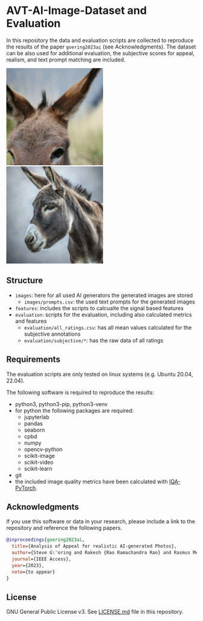 # AVT-AI-Image-Dataset and Evaluation

In this repository the data and evaluation scripts are collected to reproduce the results of the paper `goering2023ai` (see Acknowledgments).
The dataset can be also used for additional evaluation, the subjective scores for appeal, realism, and text prompt matching are included.


![](own_p23.png)
![](dalle_p23.png)

## Structure

* `images`: here for all used AI generators the generated images are stored
  * `images/prompts.csv`: the used text prompts for the generated images
* `features`: includes the scripts to calcualte the signal based features 
* `evaluation`: scripts for the evaluation, including also calculated metrics and features
    * `evaluation/all_ratings.csv`: has all mean values calculated for the subjective annotations
    * `evaluation/subjective/*`: has the raw data of all ratings

## Requirements
The evaluation scripts are only tested on linux systems (e.g. Ubuntu 20.04, 22.04).

The following software is required to reproduce the results:

* python3, python3-pip, python3-venv
* for python the following packages are required: 
    * jupyterlab
    * pandas
    * seaborn
    * cpbd
    * numpy
    * opencv-python
    * scikit-image
    * scikit-video
    * scikit-learn
* git
* the included image quality metrics have been calculated with [IQA-PyTorch](https://github.com/chaofengc/IQA-PyTorch).

## Acknowledgments

If you use this software or data in your research, please include a link to the repository and reference the following papers.

```bibtex
@inproceedings{goering2023ai,
  title={Analysis of Appeal for realistic AI-generated Photos},
  author={Steve G\"oring and Rakesh {Rao Ramachandra Rao} and Rasmus Merten and Alexander Raake},
  journal={IEEE Access},
  year={2023},
  note={to appear}
}
```

## License
GNU General Public License v3. See [LICENSE.md](./LICENSE.md) file in this repository.

